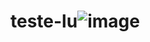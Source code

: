# teste-lu![image](https://github.com/user-attachments/assets/5935ddd7-15d2-409c-ba69-73c6242f2dec)
